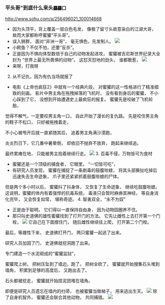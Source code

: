 ### 平头哥”到底什么来头`龘龘囗`
http://www.sohu.com/a/256496021_100014668
- 因为头顶平，背上覆盖一层白色毛发，
像极了留寸头故意染白的江湖大哥，
故而大家都称呼蜜獾“平头哥”。
- 误入狮群，
面对“非洲一哥”，
毫无惧色，先发制人。
![](http://5b0988e595225.cdn.sohucs.com/images/20180927/3473bdfdbbf24367a0ab799d184e4b17.gif)
- 小鳄鱼？不仅不怕，还要“反杀”。
- 正是因为不惧向体型数倍于自己的动物发起进攻，
蜜獾被吉尼斯世界纪录大全封为
“世界上最无所畏惧的动物”。
这怼天怼地的劲头，
谁都敢惹，
![](http://5b0988e595225.cdn.sohucs.com/images/20180927/3c745fc69b10447687ad1b4492f35d22.gif)
- 来呀，打我呀
2. 从不记仇，因为有仇当场就报了
- 电影《上帝也疯狂2》中就有一个经典片段，
对蜜獾的这一性格进行了精准细致的刻画。
影片中男主角在拖拽掉落的飞机时，
没有看到身后的蜜獾，
不小心踩到了它，
没想到开始遭遇史上最疯狂的报复。
蜜獾先是咬破了飞机轮胎，

觉得不解气，一定要咬男主角一口，
自此开始了漫长的复仇路。
先是咬住男主角的鞋子不松口，
只好被拖拽着走，

不小心被甩开后就一直紧随其后，
追着男主角满沙漠跑，

炎炎烈日下，它几番中暑晕倒，
却依旧不抛弃不放弃，
跑起来继续追。

最终累瘫在地，
只能被男主抱着继续行走。
![](http://5b0988e595225.cdn.sohucs.com/images/20180927/abf149693e7140adb16289b2251db83e.gif)
3. 百毒不侵，万物皆可为食材
- 蜜獾还是一个顶级的捕食者，
它眼里，
“一切皆可吃”，
- 有研究人员发现，
蜜獾在捕捉了一条剧毒的鼓腹咝蝰，
将其头部撕扯吃掉后
迅速失去生命迹象，
爪子里还紧紧抓着鼓腹咝蝰的尸体。

但是两个多小时以后，
蜜獾抖了抖身体，
又恢复了生命迹象，
继续吃鼓腹咝蝰。
这说明，蜜獾的体内有着强悍的抗毒系统，
毒液只会暂时麻痹其神经，
等自身消化完毕，
又会恢复如常，
堪称奇迹。
4. 智勇双全，“永不为奴”
- 正是由于聪明，
它们得以一直保持自由身，
因为动物园圈养不住。
- 那只叫史道佛的雄性蜜獾找到了打开门的方法。
它先让雌性上去打开第一个门栓，
![](http://5b0988e595225.cdn.sohucs.com/images/20180927/69ffaa90581d411081e31cda3d1af5c4.gif)
它自己在下面撑住门，
随后雌性继续往上爬，
打开第二个门栓。

最后，等雌性下来，
史道佛打开门，
两只蜜獾一起逃了出来。

研究人员加固了门，
史道佛就挖洞跑了出来。

专门建造一个水泥砌成的“蜜獾监狱”，

蜜獾爬上树，
把树压坠到了墙边，跑了。
把树全砍了，
蜜獾就开始搜集石头堆到墙角，
积累到足够的高度后，
又跑出去了。

石头都被挖走，
蜜獾就开始捏泥团堆在墙角。

即便是研究人员遗忘在墙内的扫帚，
也被蜜獾当做梯子，
用来逃出生天。
![](http://5b0988e595225.cdn.sohucs.com/images/20180927/4d38495a51af4a01992ae3b827ef9c87.gif)
除了自身机智外，
蜜獾还会联合其他动物，
共同捕猎。
![](http://5b0988e595225.cdn.sohucs.com/images/20180927/22bece7096604c5faeb167c2b2b4d38e.jpeg)
